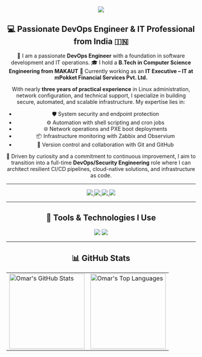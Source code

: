 <h1 align="center">
  <img src="https://readme-typing-svg.herokuapp.com/?font=Righteous&color=7e15f7&size=35&center=true&vCenter=true&width=600&height=70&duration=3000&lines=Hi+There!+👋;+I'm+Omar+Faruk+👨🏻‍💻;+DevOps+Engineer+%7C+Linux+Enthusiast+%7C+Security+Analyst" />
</h1>

<h2 align="center">💻 Passionate DevOps Engineer & IT Professional from India 🇮🇳</h2>

<div align="center">
🌱 I am a passionate <strong>DevOps Engineer</strong> with a foundation in software development and IT operations.  
🎓 I hold a <strong>B.Tech in Computer Science Engineering from MAKAUT</strong>  
💼 Currently working as an <strong>IT Executive – IT at mPokket Financial Services Pvt. Ltd.</strong>

<br/>

With nearly <strong>three years of practical experience</strong> in Linux administration, network configuration, and technical support, I specialize in building secure, automated, and scalable infrastructure. My expertise lies in:

- 🛡️ System security and endpoint protection  
- ⚙️ Automation with shell scripting and cron jobs  
- 🌐 Network operations and PXE boot deployments  
- 📦 Infrastructure monitoring with Zabbix and Observium  
- 🔁 Version control and collaboration with Git and GitHub  
<be>
🚀 Driven by curiosity and a commitment to continuous improvement, I aim to transition into a full-time <strong>DevOps/Security Engineering</strong> role where I can architect resilient CI/CD pipelines, cloud-native solutions, and infrastructure as code.

</div>

---

<div align="center"> 
  <a href="mailto:farukomar29521@gmail.com">
    <img src="https://img.shields.io/badge/Gmail-D14836?style=for-the-badge&logo=gmail&logoColor=white" />
  </a>
  <a href="https://www.linkedin.com/in/omar-faruk-16622322a">
    <img src="https://img.shields.io/badge/LinkedIn-0077B5?style=for-the-badge&logo=linkedin&logoColor=white" />
  </a>
  <a href="https://github.com/OmarCSE786">
    <img src="https://img.shields.io/badge/GitHub-333?style=for-the-badge&logo=github&logoColor=white" />
  </a>
  <a href="https://www.sololearn.com/en/profile/26650104">
    <img src="https://img.shields.io/badge/SoloLearn-FFA500?style=for-the-badge&logo=sololearn&logoColor=white" />
  </a>
</div>

---

<h2 align="center">🚀 Tools & Technologies I Use</h2>

<div align="center">
    <img src="https://skillicons.dev/icons?i=linux,docker,jenkins,git,github,postman,jira,mysql,mongodb,python,shell,html,css,js" />
    <img src="https://skillicons.dev/icons?i=azure,aws,sql,react,java,nodejs,terraform,grafana,zabbix,datadog" /><br>
</div>

---

<h2 align="center">📊 GitHub Stats</h2>

<p align="center">
  <table>
    <tr>
      <td>
        <img src="https://github-readme-stats.vercel.app/api?username=OmarCSE786&show_icons=true&theme=midnight-purple" alt="Omar's GitHub Stats" height="200px" />
      </td>
      <td>
        <img src="https://github-readme-stats.vercel.app/api/top-langs/?username=OmarCSE786&layout=compact&theme=midnight-purple" alt="Omar's Top Languages" height="200px" />
      </td>
    </tr>
  </table>
</p>
